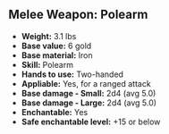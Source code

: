 ## Melee Weapon: Polearm
- **Weight:** 3.1 lbs
- **Base value:** 6 gold
- **Base material:** Iron
- **Skill:** Polearm
- **Hands to use:** Two-handed
- **Appliable:** Yes, for a ranged attack
- **Base damage - Small:** 2d4 (avg 5.0)
- **Base damage - Large:** 2d4 (avg 5.0)
- **Enchantable:** Yes
- **Safe enchantable level:** +15 or below
